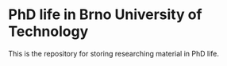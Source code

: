 # PhD life in Brno University of Technology
This is the repository for storing researching material in PhD life.